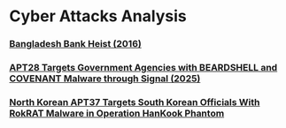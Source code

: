 # Cyber Attacks Analysis

### [Bangladesh Bank Heist (2016)](./bangladesh-bank-heist)
### [APT28 Targets Government Agencies with BEARDSHELL and COVENANT Malware through Signal (2025)](./apt28-signal-malware)
### [North Korean APT37 Targets South Korean Officials With RokRAT Malware in Operation HanKook Phantom](./apt37-rokrat-malware)
